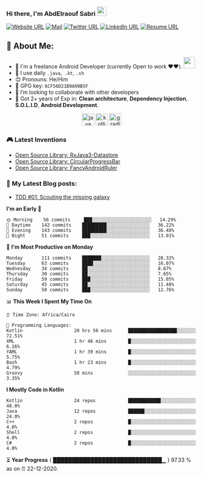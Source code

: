 ### Hi there, I'm AbdElraouf Sabri <img src="https://media.giphy.com/media/hvRJCLFzcasrR4ia7z/giphy.gif" width="25px">
[![Website URL](https://img.shields.io/static/v1?color=red&label=Website%20&logo=google-chrome&logoColor=white&style=for-the-badge&message=Visit)](https://abd3lraouf.tech)
[![Mail](https://img.shields.io/badge/-Say%20Hi!-gray?style=for-the-badge&logo=gmail)](mailto:abdelraoufsabri@gmail.com)
[![Twitter URL](https://img.shields.io/static/v1?color=red&label=Twitter%20&logo=twitter&logoColor=white&style=for-the-badge&message=Follow)](https://twitter.com/abd3lraouf)
[![LinkedIn URL](https://img.shields.io/static/v1?color=red&label=linkedin&logo=linkedin&logoColor=white&style=for-the-badge&message=Connect)](https://www.linkedin.com/in/abdelraouf-sabri)
[![Resume URL](https://img.shields.io/static/v1?color=teal&label=Resume&logo=adobe&logoColor=white&style=for-the-badge&message=Download)](https://github.com/AbdElraoufSabri/AbdElraoufSabri/releases/latest/download/AbdElraouf.Sabri.resume.pdf)

## 🤵 About Me:
- 🏦 I'm a freelance Android Developer (currently Open to work ❤️❤️).
      <img src="https://media.giphy.com/media/WUlplcMpOCEmTGBtBW/giphy.gif" width="30">
- 🤔 I use daily `.java`,` .kt`, `.sh`
- 😊 Pronouns: He/Him
- 🔑 GPG key: `6CF56D21B9A90B5F`
- 👯 I’m looking to collaborate with other developers
- 💬 Got 2+ years of Exp in: **Clean architecture**, **Dependency Injection**, **S.O.L.I.D**, **Android Development**.

<p align="center">
<img src="https://devicons.github.io/devicon/devicon.git/icons/java/java-original.svg" alt="java" width="32" height="32"/> 
<img src="https://devicons.github.io/devicon/devicon.git/icons/kotlin/kotlin-original.svg" alt="kotlin" width="32" height="32"/> 
<img src="https://devicons.github.io/devicon/devicon.git/icons/gradle/gradle-plain.svg" alt="gradle" width="32" height="32"/> 
</p>

### 🎮 Latest Inventions
- [Open Source Library: RxJava3-Datastore](https://github.com/AbdElraoufSabri/DatastoreWithRxJava3)
- [Open Source Library: CircularProgressBar](https://github.com/AbdElraoufSabri/CircularProgressBar)
- [Open Source Library: FancyAndroidRuler](https://github.com/AbdElraoufSabri/FancyAndroidRuler)

### 📕 My Latest Blog posts:
<!-- BLOG-POST-LIST:START -->
- [TDD #01: Scouting the missing galaxy](https://abd3lraouf.tech/tdd/TDD-01-Scouting-the-missing-galaxy/)
<!-- BLOG-POST-LIST:END -->

<!--START_SECTION:waka-->
**I'm an Early 🐤** 

```text
🌞 Morning    56 commits     ███░░░░░░░░░░░░░░░░░░░░░░   14.29% 
🌆 Daytime    142 commits    █████████░░░░░░░░░░░░░░░░   36.22% 
🌃 Evening    143 commits    █████████░░░░░░░░░░░░░░░░   36.48% 
🌙 Night      51 commits     ███░░░░░░░░░░░░░░░░░░░░░░   13.01%

```
📅 **I'm Most Productive on Monday** 

```text
Monday       111 commits    ███████░░░░░░░░░░░░░░░░░░   28.32% 
Tuesday      63 commits     ████░░░░░░░░░░░░░░░░░░░░░   16.07% 
Wednesday    34 commits     ██░░░░░░░░░░░░░░░░░░░░░░░   8.67% 
Thursday     30 commits     ██░░░░░░░░░░░░░░░░░░░░░░░   7.65% 
Friday       59 commits     ███░░░░░░░░░░░░░░░░░░░░░░   15.05% 
Saturday     45 commits     ██░░░░░░░░░░░░░░░░░░░░░░░   11.48% 
Sunday       50 commits     ███░░░░░░░░░░░░░░░░░░░░░░   12.76%

```


📊 **This Week I Spent My Time On** 

```text
⌚︎ Time Zone: Africa/Cairo

💬 Programming Languages: 
Kotlin                   20 hrs 56 mins      ██████████████████░░░░░░░   72.51% 
XML                      1 hr 46 mins        █░░░░░░░░░░░░░░░░░░░░░░░░   6.16% 
YAML                     1 hr 39 mins        █░░░░░░░░░░░░░░░░░░░░░░░░   5.75% 
Bash                     1 hr 23 mins        █░░░░░░░░░░░░░░░░░░░░░░░░   4.79% 
Groovy                   58 mins             ░░░░░░░░░░░░░░░░░░░░░░░░░   3.35%

```

**I Mostly Code in Kotlin** 

```text
Kotlin                   24 repos            ████████████░░░░░░░░░░░░░   48.0% 
Java                     12 repos            ██████░░░░░░░░░░░░░░░░░░░   24.0% 
C++                      2 repos             █░░░░░░░░░░░░░░░░░░░░░░░░   4.0% 
Shell                    2 repos             █░░░░░░░░░░░░░░░░░░░░░░░░   4.0% 
C#                       2 repos             █░░░░░░░░░░░░░░░░░░░░░░░░   4.0%

```



<!--END_SECTION:waka-->

⏳ **Year Progress** { █████████████████████████████▁ } 97.33 % as on ⏰ 22-12-2020.


